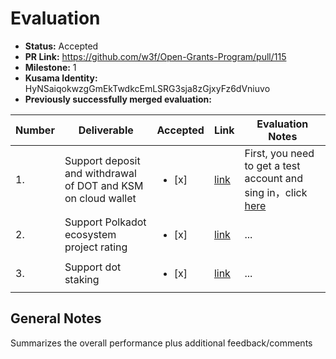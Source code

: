 # Evaluation

* **Status:** Accepted
* **PR Link:** https://github.com/w3f/Open-Grants-Program/pull/115
* **Milestone:** 1
* **Kusama Identity:** HyNSaiqokwzgGmEkTwdkcEmLSRG3sja8zGjxyFz6dVniuvo
* **Previously successfully merged evaluation:**

| Number | Deliverable | Accepted | Link | Evaluation Notes |
| ------------- | ------------- | ------------- | ------------- |------------- |
| 1. | Support deposit and withdrawal of DOT and KSM on cloud wallet |<ul><li>[x] </li></ul>|[link](https://bdwallet-object.gitbook.io/bdwallet-manual/milestone01/deposit-and-withdrawal-of-dot-and-ksm)| First, you need to get a test account and sing in，click [here](https://bdwallet-object.gitbook.io/bdwallet-manual/milestone01/download-and-sign-in) |
| 2.  | Support Polkadot ecosystem project rating |<ul><li>[x] </li></ul>|[link](https://bdwallet-object.gitbook.io/bdwallet-manual/milestone01/support-polkadot-ecosystem-project-rating)| ...|
| 3. | Support dot staking |<ul><li>[x] </li></ul>|[link](https://bdwallet-object.gitbook.io/bdwallet-manual/milestone01/dot-staking)| ...|

## General Notes

Summarizes the overall performance plus additional feedback/comments